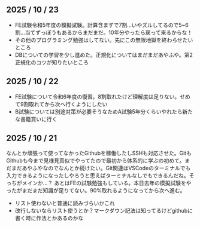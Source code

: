## 2025 / 10 / 23
- FE試験令和5年度の模擬試験。計算含まずで7割…いやズルしてるので5~6割…当てずっぽうもあるからまだまだ。10年分やったら戻って来るからな！
- その他のプログラミング勉強はしてない。先にこの無限地獄を終わらせたいところ
- DBについての学習を少し進めた。正規化についてはまだまだあやふや。第2正規化のコツが知りたいところ

## 2025 / 10 / 22
- FE試験について令和6年度の復習。8割取れたけど理解度は足りない。せめて9割取れてから次へ行くようにしたい
- B試験については別途対策が必要そうなためA試験5年分くらいやれたら新たな書籍買いに行く

## 2025 / 10 / 21
なんとか頑張って使ってなかったGithubを稼働したしSSHも対応させた。GitもGithubも今まで見様見真似でやってたので最初から体系的に学ぶの初めて。まだまだあやふやなのでなんとか続けたい。Git関連はVSCodeのターミナルでも入力できるようになったしやろうと思えばターミナルなしでもできるんだね。そっちがメインか…？
あとはFEの試験勉強もしている。本日去年の模擬試験をやったがまだまだ知識が足りてない。90%取れるようになってから次へ進む。
- リスト使わないと普通に読みづらいかこれ
- 改行しないならリスト使うとか？マークダウン記法は知ってるけどgithubに書く時に作法とかあるのかな
